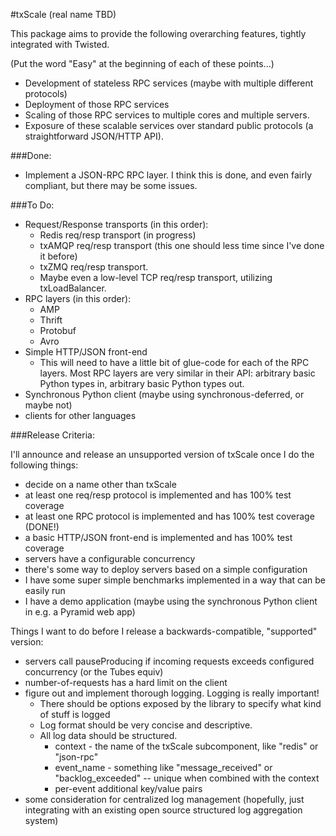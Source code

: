#txScale (real name TBD)

This package aims to provide the following overarching features, tightly
integrated with Twisted.

  (Put the word "Easy" at the beginning of each of these points...)

  * Development of stateless RPC services (maybe with multiple different protocols)
  * Deployment of those RPC services
  * Scaling of those RPC services to multiple cores and multiple servers.
  * Exposure of these scalable services over standard public protocols
    (a straightforward JSON/HTTP API).


###Done:

* Implement a JSON-RPC RPC layer. I think this is done, and even fairly compliant, but there may
  be some issues.

###To Do:

* Request/Response transports (in this order):
  * Redis req/resp transport (in progress)
  * txAMQP req/resp transport (this one should less time since I've done it before)
  * txZMQ req/resp transport.
  * Maybe even a low-level TCP req/resp transport, utilizing txLoadBalancer.
* RPC layers (in this order):
  * AMP
  * Thrift
  * Protobuf
  * Avro
* Simple HTTP/JSON front-end
  * This will need to have a little bit of glue-code for each of the RPC layers. Most RPC layers
    are very similar in their API: arbitrary basic Python types in, arbitrary basic Python types
    out.
* Synchronous Python client (maybe using synchronous-deferred, or maybe not)
* clients for other languages


###Release Criteria:

I'll announce and release an unsupported version of txScale once I do the following things:

* decide on a name other than txScale
* at least one req/resp protocol is implemented and has 100% test coverage
* at least one RPC protocol is implemented and has 100% test coverage (DONE!)
* a basic HTTP/JSON front-end is implemented and has 100% test coverage
* servers have a configurable concurrency
* there's some way to deploy servers based on a simple configuration
* I have some super simple benchmarks implemented in a way that can be easily run
* I have a demo application (maybe using the synchronous Python client in e.g. a Pyramid web app)

Things I want to do before I release a backwards-compatible, "supported" version:

* servers call pauseProducing if incoming requests exceeds configured concurrency
  (or the Tubes equiv)
* number-of-requests has a hard limit on the client
* figure out and implement thorough logging. Logging is really important!
  * There should be options exposed by the library to specify what kind of stuff is logged
  * Log format should be very concise and descriptive.
  * All log data should be structured.
    * context - the name of the txScale subcomponent, like "redis" or "json-rpc"
    * event_name - something like "message_received" or "backlog_exceeded" -- unique when
      combined with the context
    * per-event additional key/value pairs
* some consideration for centralized log management (hopefully, just integrating with an existing
  open source structured log aggregation system)
